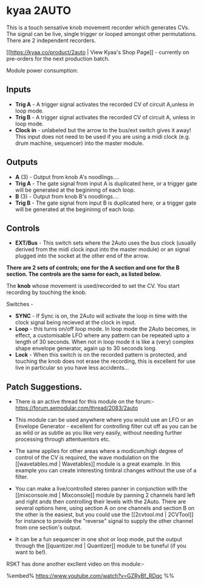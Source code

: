 # kyaa 2AUTO

This is a touch sensative knob movement recorder which generates CVs. The signal can be live, single trigger or looped amongst other permutations. There are 2 independent recorders.

[[https://kyaa.co/product/2auto | View Kyaa's Shop Page]] - currently on pre-orders for the next production batch.

Module power consumption: 

## Inputs

* **Trig A** - A trigger signal activates the recorded CV of circuit A,unless in loop mode.
* **Trig B** - A trigger signal activates the recorded CV of circuit A, unless in loop mode.
* **Clock in** - unlabeled but the arrow to the bus/ext switch gives it away! This input does not need to be used if you are using a midi clock (e.g. drum machine, sequencer) into the master module.

## Outputs

* **A** (3) - Output from knob A's noodlings....
* **Trig A** - The gate signal from input A is duplicated here, or a trigger gate will be generated at the begininng of each loop.
* **B** (3) - Output from knob B's noodlings....
* **Trig B**  - The gate signal from input B is duplicated here, or a trigger gate will be generated at the begininng of each loop.

## Controls

* **EXT/Bus** - This switch sets where the 2Auto uses the bus clock (usually derived from the midi clock input into the master module) or an signal plugged into the socket at the other end of the arrow.

**There are 2 sets of controls; one for the A section and one for the B section. The controls are the same for each, as listed below.**

The **knob** whose movement is used/recorded to set the CV. You start recording by touching the knob.

Switches -

* **SYNC** - If Sync is on, the 2Auto will activate the loop in time with the clock signal being recieved at the clock in input.
* **Loop** - this turns on/off loop mode. In loop mode the 2Auto becomes, in effect, a customisable LFO where any pattern can be repeated upto a length of 30 seconds. When not in loop mode it is like a (very) complex shape envelope generator, again up to 30 seconds long.
* **Lock** - When this switch is on the recorded pattern is protected, and touching the knob does not erase the recording, this is excellent for use live in particular so you have less accidents...

## Patch Suggestions.

* There is an active thread for this module on the forum:-  https://forum.aemodular.com/thread/2083/2auto

* This module can be used anywhere where you would use an LFO or an Envelope Generator - excellent for controlling filter cut off as you can be as wild or as subtle as you like very easily, without needing further processing through attentuentors etc.
* The same applies for other areas where a modicum/high degree of control of the CV is required, the wave modulation on the [[wavetables.md | Wavetables]] module is a great example. In this example you can create interesting timbral changes without the use of a filter.
* You can make a live/controlled stereo panner in conjunction with the [[mixconsole.md | Mixconsole]] module by panning 2 channels hard left and right ands then controlling their levels with the 2Auto. There are several options here, using section A on one channels and section B on the other is the easiest, but you could use the [[2cvtool.md | 2CVTool]] for instance to provide the "reverse" signal to supply the other channel from one section's output.
* It can be a fun sequencer in one shot or loop mode, put the output through the [[quantizer.md | Quantizer]] module to be tuneful (if you want to be!). 

RSKT has done another excllent video on this module:-

%embed%  https://www.youtube.com/watch?v=GZRyBf_RDqc %%

